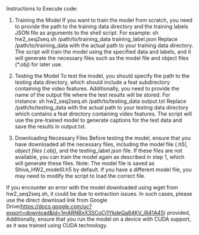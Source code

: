 Instructions to Execute code:
1) Training the Model
If you want to train the model from scratch, you need to provide the path to the training data directory and the training labels JSON file as arguments to the shell script. For example:
sh hw2_seq2seq.sh /path/to/training_data training_label.json
Replace /path/to/training_data with the actual path to your training data directory. The script will train the model using the specified data and labels, and it will generate the necessary files such as the model file and object files (*.obj) for later use.
2) Testing the Model
To test the model, you should specify the path to the testing data directory, which should include a feat subdirectory containing the video features. Additionally, you need to provide the name of the output file where the test results will be stored. For instance:
sh hw2_seq2seq.sh /path/to/testing_data output.txt
Replace /path/to/testing_data with the actual path to your testing data directory which contains a feat directory containing video features. The script will use the pre-trained model to generate captions for the test data and save the results in output.txt.

3) Downloading Necessary Files
Before testing the model, ensure that you have downloaded all the necessary files, including the model file (*.h5), object files (*.obj), and the testing_label.json file. If these files are not available, you can train the model again as described in step 1, which will generate these files.
Note:
The model file is saved as Shiva_HW2_model0.h5 by default. If you have a different model file, you may need to modify the script to load the correct file.

If you encounter an error with the model downloaded using wget from hw2_seq2seq.sh, it could be due to extraction issues. In such cases, please use the direct download link from Google Drive(https://docs.google.com/uc?export=download&id=1mARNBxX3SCoCj1YkdeQa84KV_iR41A45) provided, Additionally, ensure that you run the model on a device with CUDA support, as it was trained using CUDA technology.

